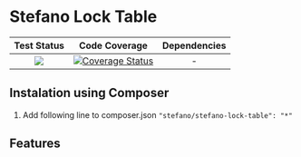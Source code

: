 Stefano Lock Table
===================

| Test Status | Code Coverage | Dependencies |
| :---: | :---: | :---: |
| <a href="https://travis-ci.org/bartko-s/stefano-lock-table"><img src="https://secure.travis-ci.org/bartko-s/stefano-lock-table.png?branch=master" /></a> | <a href='https://coveralls.io/r/bartko-s/stefano-lock-table?branch=master'><img src='https://coveralls.io/repos/bartko-s/stefano-lock-table/badge.png?branch=master' alt='Coverage Status' /></a> | - |

Instalation using Composer
--------------------------
1. Add following line to composer.json  ``` "stefano/stefano-lock-table": "*" ```

Features
------------
